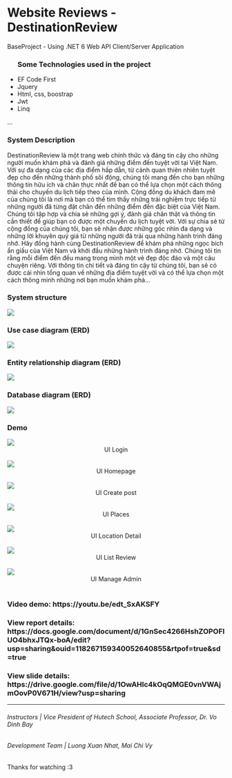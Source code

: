 # Website Reviews - DestinationReview
BaseProject - Using .NET 6 Web API Client/Server Application 
<ul>
  <h3>Some Technologies used in the project</h3>
  <li>EF Code First</li>
  <li>Jquery</li>
  <li>Html, css, boostrap</li>
  <li>Jwt</li>
  <li>Linq</li>
</ul>

...
<h3> System Description </h3>
DestinationReview là một trang web chính thức và đáng tin cậy cho những người muốn khám phá và đánh giá những điểm đến tuyệt vời tại Việt Nam. Với sự đa dạng của các địa điểm hấp dẫn, từ cảnh quan thiên nhiên tuyệt đẹp cho đến những thành phố sôi động, chúng tôi mang đến cho bạn những thông tin hữu ích và chân thực nhất để bạn có thể lựa chọn một cách thông thái cho chuyến du lịch tiếp theo của mình.
Cộng đồng du khách đam mê của chúng tôi là nơi mà bạn có thể tìm thấy những trải nghiệm trực tiếp từ những người đã từng đặt chân đến những điểm đến đặc biệt của Việt Nam. Chúng tôi tập hợp và chia sẻ những gợi ý, đánh giá chân thật và thông tin cần thiết để giúp bạn có được một chuyến du lịch tuyệt vời. Với sự chia sẻ từ cộng đồng của chúng tôi, bạn sẽ nhận được những góc nhìn đa dạng và những lời khuyên quý giá từ những người đã trải qua những hành trình đáng nhớ.
Hãy đồng hành cùng DestinationReview để khám phá những ngọc bích ẩn giấu của Việt Nam và khởi đầu những hành trình đáng nhớ. Chúng tôi tin rằng mỗi điểm đến đều mang trong mình một vẻ đẹp độc đáo và một câu chuyện riêng. Với thông tin chi tiết và đáng tin cậy từ chúng tôi, bạn sẽ có được cái nhìn tổng quan về những địa điểm tuyệt vời và có thể lựa chọn một cách thông minh những nơi bạn muốn khám phá...

<h3> System structure </h3>
<img src="https://github.com/LuongXuanNhat/BaseProject/assets/96036623/6a13d6d3-1f91-4e67-997a-c43efb0a9a0c"/>

<h3>Use case diagram (ERD) </h3>
<img src="https://github.com/LuongXuanNhat/BaseProject/assets/96036623/037036a3-413f-472e-868d-276a5be85a9a" />

<h3>Entity relationship diagram (ERD) </h3>
<img src="https://github.com/LuongXuanNhat/BaseProject/assets/96036623/946ec110-8a50-472e-84bd-ad88cc30b423" />

<h3>Database diagram (ERD) </h3>
<img src="https://github.com/LuongXuanNhat/BaseProject/assets/96036623/e5f73a3a-3727-455e-97b4-dc1cf8bd2e44" />

<h3> Demo </h3>

<img src="https://github.com/LuongXuanNhat/BaseProject/assets/96036623/89d9957c-eea6-4579-b2a2-d55f00d87096" />
<div style="display:flex;justify-content: center;" class="row">UI Login</div>
<br/>
<img src="https://github.com/LuongXuanNhat/BaseProject/assets/96036623/c8702aa0-4a83-4b79-8759-b35ba136767c"/>
<div style="display:flex;  justify-content: center; " class="row">UI Homepage</div>
<br/>
<img src="https://github.com/LuongXuanNhat/BaseProject/assets/96036623/4ff1e19f-6846-4408-a85f-8a5028a131c5"/>
<div style="display:flex;  justify-content: center;" class="row">UI Create post</div>
<br/>
<img src="https://github.com/LuongXuanNhat/BaseProject/assets/96036623/c4d831f7-633d-4e7a-a630-734de37bc167"/>
<div style="display:flex;  justify-content: center; " class="row">UI Places</div>
<br/>
<img src="https://github.com/LuongXuanNhat/BaseProject/assets/96036623/ed23bdac-c40d-4a82-9ed1-a8608258c4e2"/>
<div style="display:flex;  justify-content: center; " class="row">UI Location Detail</div>
<br/>
<img src="https://github.com/LuongXuanNhat/BaseProject/assets/96036623/5c02dc46-5226-4a2f-a79a-43f3fdb8fcb1"/>
<div style="display:flex; justify-content: center; " class="row">UI List Review</div>
<br/>
<img src="https://github.com/LuongXuanNhat/BaseProject/assets/96036623/7d473e77-a365-4eae-a63e-504fc1bd2604"/>
<div style="display:flex;  justify-content: center; " class="row">UI Manage Admin</div>
<br/>
<h3> Video demo: https://youtu.be/edt_SxAKSFY</h5>
<h3>View report details: https://docs.google.com/document/d/1GnSec4266HshZOPOFIUO4bhxJTQx-boA/edit?usp=sharing&ouid=118267159340052640855&rtpof=true&sd=true</h3>
<h3>View slide details: https://drive.google.com/file/d/1OwAHlc4kOqQMGE0vnVWAjmOovP0V671H/view?usp=sharing </h3>

<hr/>
<h6> Instructors      | Vice President of Hutech School, Associate Professor, Dr. Vo Dinh Bay 
<h6> Development Team | Luong Xuan Nhat, Mai Chi Vy  </h6>
Thanks for watching :3


